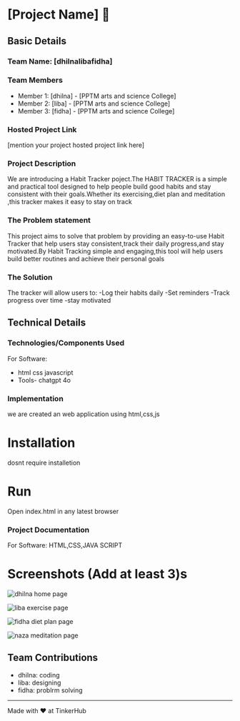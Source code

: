 # [Project Name] 🎯


## Basic Details
### Team Name: [dhilnalibafidha]


### Team Members
- Member 1: [dhilna] - [PPTM arts and science College]
- Member 2: [liba] - [PPTM arts and science College]
- Member 3: [fidha] - [PPTM arts and science College]

### Hosted Project Link
[mention your project hosted project link here]

### Project Description
We are introducing a Habit Tracker poject.The HABIT TRACKER is a simple and practical tool designed to help people build good habits and stay consistent with their goals.Whether its exercising,diet plan and meditation ,this tracker makes it easy to stay on track

### The Problem statement
This project aims to solve that problem by providing an easy-to-use Habit Tracker that help users stay consistent,track their daily progress,and stay motivated.By Habit Tracking simple and engaging,this tool will help users build better routines and achieve their personal goals 

### The Solution
The tracker will allow users to:
-Log their habits daily
-Set reminders
-Track progress over time
-stay motivated

## Technical Details
### Technologies/Components Used
For Software:
- html
  css
  javascript
- Tools- chatgpt 4o


### Implementation
we are created an web application using html,css,js 

# Installation
dosnt require installetion

# Run
Open index.html in any latest browser

### Project Documentation
For Software:
HTML,CSS,JAVA SCRIPT

# Screenshots (Add at least 3)s
![dhilna](screenshot/s1.png)
home page

![liba](screenshot/s2.png)
exercise page

![fidha](screenshot/s3.png)
diet plan page

![naza](screenshot/s4.png)
meditation page


## Team Contributions
- dhilna: coding
- liba: designing
- fidha: problrm solving

---
Made with ❤️ at TinkerHub
